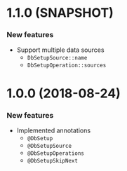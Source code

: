 # 1.1.0 (SNAPSHOT)
### New features
* Support multiple data sources
    * `DbSetupSource::name`
    * `DbSetupOperation::sources`

# 1.0.0 (2018-08-24)
### New features
* Implemented annotations
    * `@DbSetup`
    * `@DbSetupSource`
    * `@DbSetupOperations`
    * `@DbSetupSkipNext`